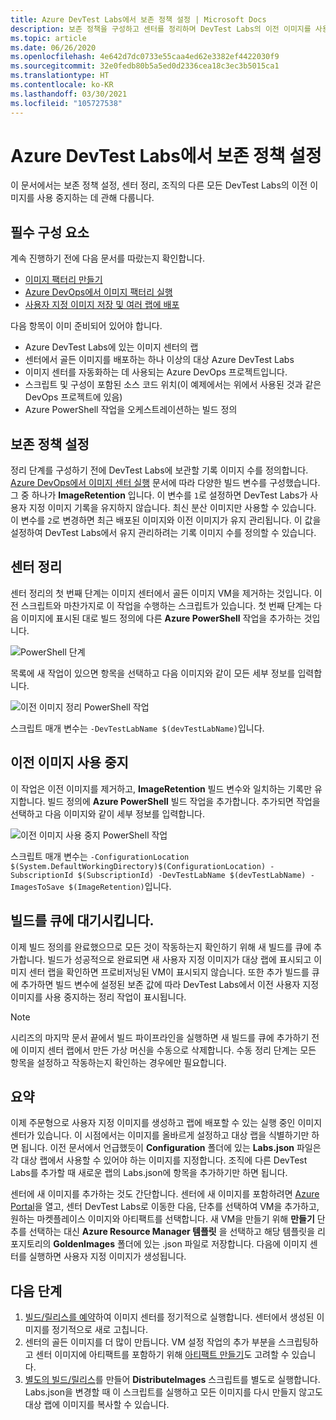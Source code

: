 ```yaml
---
title: Azure DevTest Labs에서 보존 정책 설정 | Microsoft Docs
description: 보존 정책을 구성하고 센터를 정리하며 DevTest Labs의 이전 이미지를 사용 중지하는 방법을 알아봅니다.
ms.topic: article
ms.date: 06/26/2020
ms.openlocfilehash: 4e642d7dc0733e55caa4ed62e3382ef4422030f9
ms.sourcegitcommit: 32e0fedb80b5a5ed0d2336cea18c3ec3b5015ca1
ms.translationtype: HT
ms.contentlocale: ko-KR
ms.lasthandoff: 03/30/2021
ms.locfileid: "105727538"
---
```

# <a name="set-up-retention-policy-in-azure-devtest-labs"></a>Azure DevTest Labs에서 보존 정책 설정
이 문서에서는 보존 정책 설정, 센터 정리, 조직의 다른 모든 DevTest Labs의 이전 이미지를 사용 중지하는 데 관해 다룹니다. 

## <a name="prerequisites"></a>필수 구성 요소
계속 진행하기 전에 다음 문서를 따랐는지 확인합니다.

- [이미지 팩터리 만들기](image-factory-create.md)
- [Azure DevOps에서 이미지 팩터리 실행](image-factory-set-up-devops-lab.md)
- [사용자 지정 이미지 저장 및 여러 랩에 배포](image-factory-save-distribute-custom-images.md)

다음 항목이 이미 준비되어 있어야 합니다.

- Azure DevTest Labs에 있는 이미지 센터의 랩
- 센터에서 골든 이미지를 배포하는 하나 이상의 대상 Azure DevTest Labs
- 이미지 센터를 자동화하는 데 사용되는 Azure DevOps 프로젝트입니다.
- 스크립트 및 구성이 포함된 소스 코드 위치(이 예제에서는 위에서 사용된 것과 같은 DevOps 프로젝트에 있음)
- Azure PowerShell 작업을 오케스트레이션하는 빌드 정의
 
## <a name="setting-the-retention-policy"></a>보존 정책 설정
정리 단계를 구성하기 전에 DevTest Labs에 보관할 기록 이미지 수를 정의합니다. [Azure DevOps에서 이미지 센터 실행](image-factory-set-up-devops-lab.md) 문서에 따라 다양한 빌드 변수를 구성했습니다. 그 중 하나가 **ImageRetention** 입니다. 이 변수를 `1`로 설정하면 DevTest Labs가 사용자 지정 이미지 기록을 유지하지 않습니다. 최신 분산 이미지만 사용할 수 있습니다. 이 변수를 `2`로 변경하면 최근 배포된 이미지와 이전 이미지가 유지 관리됩니다. 이 값을 설정하여 DevTest Labs에서 유지 관리하려는 기록 이미지 수를 정의할 수 있습니다.

## <a name="cleaning-up-the-factory"></a>센터 정리
센터 정리의 첫 번째 단계는 이미지 센터에서 골든 이미지 VM을 제거하는 것입니다. 이전 스크립트와 마찬가지로 이 작업을 수행하는 스크립트가 있습니다. 첫 번째 단계는 다음 이미지에 표시된 대로 빌드 정의에 다른 **Azure PowerShell** 작업을 추가하는 것입니다.

![PowerShell 단계](./media/set-retention-policy-cleanup/powershell-step.png)

목록에 새 작업이 있으면 항목을 선택하고 다음 이미지와 같이 모든 세부 정보를 입력합니다.

![이전 이미지 정리 PowerShell 작업](./media/set-retention-policy-cleanup/configure-powershell-task.png)

스크립트 매개 변수는 `-DevTestLabName $(devTestLabName)`입니다.

## <a name="retire-old-images"></a>이전 이미지 사용 중지 
이 작업은 이전 이미지를 제거하고, **ImageRetention** 빌드 변수와 일치하는 기록만 유지합니다. 빌드 정의에 **Azure PowerShell** 빌드 작업을 추가합니다. 추가되면 작업을 선택하고 다음 이미지와 같이 세부 정보를 입력합니다. 

![이전 이미지 사용 중지 PowerShell 작업](./media/set-retention-policy-cleanup/retire-old-image-task.png)

스크립트 매개 변수는 `-ConfigurationLocation $(System.DefaultWorkingDirectory)$(ConfigurationLocation) -SubscriptionId $(SubscriptionId) -DevTestLabName $(devTestLabName) -ImagesToSave $(ImageRetention)`입니다.

## <a name="queue-the-build"></a>빌드를 큐에 대기시킵니다.
이제 빌드 정의를 완료했으므로 모든 것이 작동하는지 확인하기 위해 새 빌드를 큐에 추가합니다. 빌드가 성공적으로 완료되면 새 사용자 지정 이미지가 대상 랩에 표시되고 이미지 센터 랩을 확인하면 프로비저닝된 VM이 표시되지 않습니다. 또한 추가 빌드를 큐에 추가하면 빌드 변수에 설정된 보존 값에 따라 DevTest Labs에서 이전 사용자 지정 이미지를 사용 중지하는 정리 작업이 표시됩니다.

> [!NOTE]
> 시리즈의 마지막 문서 끝에서 빌드 파이프라인을 실행하면 새 빌드를 큐에 추가하기 전에 이미지 센터 랩에서 만든 가상 머신을 수동으로 삭제합니다.  수동 정리 단계는 모든 항목을 설정하고 작동하는지 확인하는 경우에만 필요합니다.



## <a name="summary"></a>요약
이제 주문형으로 사용자 지정 이미지를 생성하고 랩에 배포할 수 있는 실행 중인 이미지 센터가 있습니다. 이 시점에서는 이미지를 올바르게 설정하고 대상 랩을 식별하기만 하면 됩니다. 이전 문서에서 언급했듯이 **Configuration** 폴더에 있는 **Labs.json** 파일은 각 대상 랩에서 사용할 수 있어야 하는 이미지를 지정합니다. 조직에 다른 DevTest Labs를 추가할 때 새로운 랩의 Labs.json에 항목을 추가하기만 하면 됩니다.

센터에 새 이미지를 추가하는 것도 간단합니다. 센터에 새 이미지를 포함하려면 [Azure Portal](https://portal.azure.com)을 열고, 센터 DevTest Labs로 이동한 다음, 단추를 선택하여 VM을 추가하고, 원하는 마켓플레이스 이미지와 아티팩트를 선택합니다. 새 VM을 만들기 위해 **만들기** 단추를 선택하는 대신 **Azure Resource Manager 템플릿** 을 선택하고 해당 템플릿을 리포지토리의 **GoldenImages** 폴더에 있는 .json 파일로 저장합니다. 다음에 이미지 센터를 실행하면 사용자 지정 이미지가 생성됩니다.


## <a name="next-steps"></a>다음 단계
1. [빌드/릴리스를 예약](/azure/devops/pipelines/build/triggers?tabs=designer)하여 이미지 센터를 정기적으로 실행합니다. 센터에서 생성된 이미지를 정기적으로 새로 고칩니다.
2. 센터의 골든 이미지를 더 많이 만듭니다. VM 설정 작업의 추가 부분을 스크립팅하고 센터 이미지에 아티팩트를 포함하기 위해 [아티팩트 만들기](devtest-lab-artifact-author.md)도 고려할 수 있습니다.
4. [별도의 빌드/릴리스](/azure/devops/pipelines/overview)를 만들어 **DistributeImages** 스크립트를 별도로 실행합니다. Labs.json을 변경할 때 이 스크립트를 실행하고 모든 이미지를 다시 만들지 않고도 대상 랩에 이미지를 복사할 수 있습니다.

